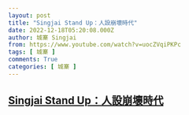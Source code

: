 ```yaml
---
layout: post
title: "Singjai Stand Up：人設崩壞時代"
date: 2022-12-18T05:20:08.000Z
author: 城寨 Singjai
from: https://www.youtube.com/watch?v=uocZVqiPKPc
tags: [ 城寨 ]
comments: True
categories: [ 城寨 ]
---
```

<!--1671340808000-->
[Singjai Stand Up：人設崩壞時代](https://www.youtube.com/watch?v=uocZVqiPKPc)
------

<div>

</div>

